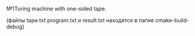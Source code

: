 №1Turing machine with one-sided tape.

(файлы tape.txt program.txt и result.txt находятся в папке cmake-build-debug)
